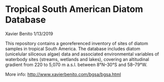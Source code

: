 Tropical South American Diatom Database
================
Xavier Benito
1/13/2019

This repository contains a georeferenced inventory of sites of diatom samples in tropical South America. The database includes diatom (unicelular siliceous algae) data and associated environmental variables of waterbody sites (streams, wetlands and lakes), covering an altitudinal gradient from 220 to 5,070 m a.s.l. between 8°N–30°S and 58–79°W.

More info: <http://www.xavierbenito.com/bgsa/bgsa.html>
